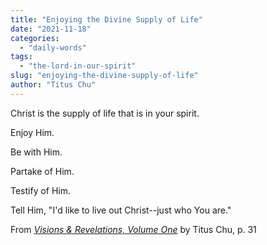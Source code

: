 ```yaml
---
title: "Enjoying the Divine Supply of Life"
date: "2021-11-18"
categories: 
  - "daily-words"
tags: 
  - "the-lord-in-our-spirit"
slug: "enjoying-the-divine-supply-of-life"
author: "Titus Chu"
---
```


Christ is the supply of life that is in your spirit.

Enjoy Him.

Be with Him.

Partake of Him.

Testify of Him.

Tell Him, "I'd like to live out Christ--just who You are."

From _[Visions & Revelations, Volume One](https://www.asweetsavor.org/visions-and-revelations/)_ by Titus Chu, p. 31
